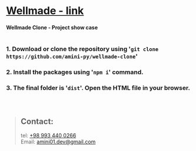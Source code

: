 # [Wellmade - link](https://wellmade-website.webflow.io/company)
#### Wellmade Clone - Project show case<br><br>
### 1. Download or clone the repository using '`git clone https://github.com/amini-py/wellmade-clone`'
### 2. Install the packages using '`npm i`' command.
### 3. The final folder is '`dist`'. Open the HTML file in your browser. <br><br><br>

> ## Contact:
> tel: [+98 993 440 0266](tel:+989934400266) <br>
> Email: [amini01.dev@gmail.com](mailto:amini01.dev@gmail.com)

